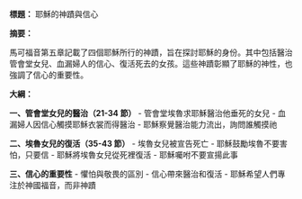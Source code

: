 **標題：** 耶穌的神蹟與信心

**摘要：**

馬可福音第五章記載了四個耶穌所行的神蹟，旨在探討耶穌的身份。其中包括醫治管會堂女兒、血漏婦人的信心、復活死去的女孩。這些神蹟彰顯了耶穌的神性，也強調了信心的重要性。

**大綱：**

**一、管會堂女兒的醫治（21-34 節）**
    - 管會堂埃魯求耶穌醫治他垂死的女兒
    - 血漏婦人因信心觸摸耶穌衣裳而得醫治
    - 耶穌察覺醫治能力流出，詢問誰觸摸祂

**二、埃魯女兒的復活（35-43 節）**
    - 埃魯女兒被宣告死亡
    - 耶穌鼓勵埃魯不要害怕，只要信
    - 耶穌將埃魯女兒從死裡復活
    - 耶穌囑咐不要宣揚此事

**三、信心的重要性**
    - 懼怕與敬畏的區別
    - 信心帶來醫治和復活
    - 耶穌希望人們專注於神國福音，而非神蹟